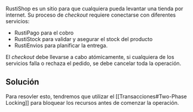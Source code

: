 RustiShop es un sitio para que cualquiera pueda levantar una tienda por internet. Su proceso de *checkout* requiere conectarse con diferentes servicios:

- RustiPago para el cobro
- RustiStock para validar y asegurar el stock del producto
- RustiEnvios para planificar la entrega.

El *checkout* debe llevarse a cabo atómicamente, si cualquiera de los servicios falla o rechaza el pedido, se debe cancelar toda la operación.

## Solución

Para resovler esto, tendremos que utilizar el [[Transacciones#Two-Phase Locking]] para bloquear los recursos antes de comenzar la operación.
